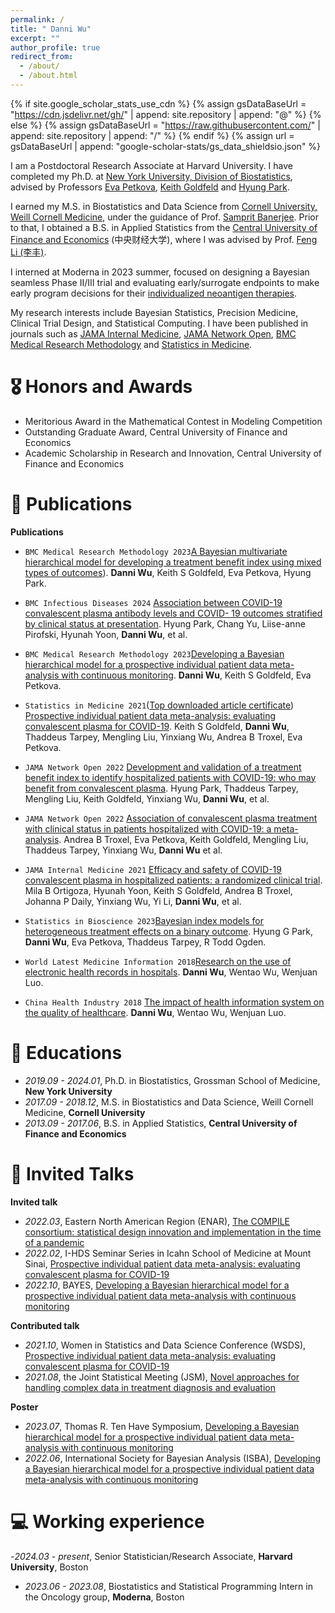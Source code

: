 ```yaml
---
permalink: /
title: " Danni Wu"
excerpt: ""
author_profile: true
redirect_from: 
  - /about/
  - /about.html
---
```


{% if site.google_scholar_stats_use_cdn %}
{% assign gsDataBaseUrl = "https://cdn.jsdelivr.net/gh/" | append: site.repository | append: "@" %}
{% else %}
{% assign gsDataBaseUrl = "https://raw.githubusercontent.com/" | append: site.repository | append: "/" %}
{% endif %}
{% assign url = gsDataBaseUrl | append: "google-scholar-stats/gs_data_shieldsio.json" %}

<span class='anchor' id='about-me'></span>

I am a Postdoctoral Research Associate at Harvard University. I have completed my Ph.D. at [New York University, Division of Biostatistics](https://med.nyu.edu/departments-institutes/population-health/divisions-sections-centers/biostatistics/), advised by Professors [Eva Petkova](https://med.nyu.edu/faculty/eva-petkova), [Keith Goldfeld](https://med.nyu.edu/faculty/keith-s-goldfeld) and [Hyung Park](https://med.nyu.edu/faculty/hyung-g-park). 

I earned my M.S. in Biostatistics and Data Science from [Cornell University, Weill Cornell Medicine](https://gradschool.weill.cornell.edu/biostatistics-and-data-science), under the guidance of Prof. [Samprit Banerjee](https://gradschool.weill.cornell.edu/faculty/samprit-banerjee). Prior to that, I obtained a B.S. in Applied Statistics from the [Central University of Finance and Economics](https://en.cufe.edu.cn/) (中央财经大学), where I was advised by Prof. [Feng Li (李丰)](https://feng.li/).

I interned at Moderna in 2023 summer, focused on designing a Bayesian seamless Phase II/III trial and evaluating early/surrogate endpoints to make early program decisions for their [individualized neoantigen therapies](https://www.modernatx.com/media-center/all-media/blogs/individual.neoantigen-therapies). 

My research interests include Bayesian Statistics, Precision Medicine, Clinical Trial Design, and Statistical Computing. I have been published in journals such as [JAMA Internal Medicine](https://jamanetwork.com/journals/jamainternalmedicine/article-abstract/2787090), [JAMA Network Open](https://jamanetwork.com/journals/jamanetworkopen/article-abstract/2788377), [BMC Medical Research Methodology](https://link.springer.com/article/10.1186/s12874-022-01813-4) and [Statistics in Medicine](https://jamanetwork.com/journals/jamanetworkopen/article-abstract/2788377).

# 🎖 Honors and Awards
- Meritorious Award in the Mathematical Contest in Modeling Competition 
- Outstanding Graduate Award, Central University of Finance and Economics
- Academic Scholarship in Research and Innovation, Central University of Finance and Economics 


# 📝 Publications

**Publications**
-	``BMC Medical Research Methodology 2023``[A Bayesian multivariate hierarchical model for developing a treatment benefit index using mixed types of outcomes](https://doi.org/10.1186/s12874-024-02333-z)). **Danni Wu**, Keith S Goldfeld, Eva Petkova, Hyung Park.

-	``BMC Infectious Diseases 2024`` [Association between COVID-19 convalescent plasma antibody levels and COVID-
19 outcomes stratified by clinical status at presentation](https://doi.org/10.1186/s12879-024-09529-0). Hyung Park, Chang Yu, Liise-anne Pirofski, Hyunah Yoon, **Danni Wu**, et al.

-	``BMC Medical Research Methodology 2023``[Developing a Bayesian hierarchical model for a prospective individual patient data 
meta-analysis with continuous monitoring](https://link.springer.com/article/10.1186/s12874-022-01813-4). **Danni Wu**, Keith S Goldfeld, Eva Petkova. 

-	``Statistics in Medicine 2021``(<span style="color:red">[Top downloaded article certificate](https://drive.google.com/file/d/1I271zcZg9YWQm33Xo-86Y1Pq7lLxQJ-B/view)</span>) [Prospective individual patient data meta-analysis: evaluating convalescent plasma for
COVID-19](https://onlinelibrary.wiley.com/doi/full/10.1002/sim.9115). Keith S Goldfeld, **Danni Wu**, Thaddeus Tarpey, Mengling Liu, Yinxiang Wu, Andrea B Troxel, Eva Petkova. 

-	``JAMA Network Open 2022`` [Development and validation of a treatment benefit index to identify hospitalized patients 
with COVID-19: who may benefit from convalescent plasma](https://jamanetwork.com/journals/jamanetworkopen/article-abstract/2788376). Hyung Park, Thaddeus Tarpey, Mengling Liu, Keith Goldfeld, Yinxiang Wu, **Danni Wu**, et al.

-	``JAMA Network Open 2022`` [Association of convalescent plasma treatment with clinical status in patients hospitalized 
with COVID-19: a meta-analysis](https://jamanetwork.com/journals/jamanetworkopen/article-abstract/2788377). Andrea B Troxel, Eva Petkova, Keith Goldfeld, Mengling Liu, Thaddeus Tarpey, Yinxiang Wu, **Danni Wu** et al. 

-	``JAMA Internal Medicine 2021`` [Efficacy and safety of COVID-19 convalescent plasma in hospitalized patients: a 
randomized clinical trial](https://jamanetwork.com/journals/jamainternalmedicine/article-abstract/2787090). Mila B Ortigoza, Hyunah Yoon, Keith S Goldfeld, Andrea B Troxel, Johanna P Daily, Yinxiang Wu, Yi Li, **Danni Wu**, et al.

-	``Statistics in Bioscience 2023``[Bayesian index models for heterogeneous treatment effects on a 
binary outcome](https://link.springer.com/article/10.1007/s12561-023-09370-0). Hyung G Park, **Danni Wu**, Eva Petkova, Thaddeus Tarpey, R Todd Ogden.

-	``World Latest Medicine Information 2018``[Research on the use of electronic health records in hospitals](https://xueshu.baidu.com/usercenter/paper/show?paperid=30d6be5bdef4ebd9c4de90869d871500&sc_from=pingtai4&cmd=paper_forward&title=%E7%94%B5%E5%AD%90%E7%97%85%E5%8E%86%E5%9C%A8%E5%8C%BB%E9%99%A2%E4%B8%AD%E7%9A%84%E5%BA%94%E7%94%A8%E7%A0%94%E7%A9%B6&wise=0). **Danni Wu**, Wentao Wu, Wenjuan Luo.
  
-	``China Health Industry 2018`` [The impact of health information system on the quality of healthcare](https://xueshu.baidu.com/usercenter/paper/show?paperid=111n0p70h33g0g20nu250am096234055&sc_from=pingtai4&cmd=paper_forward&title=%E4%BF%A1%E6%81%AF%E5%8C%96%E5%BB%BA%E8%AE%BE%E4%B8%8E%E5%8C%BB%E7%96%97%E6%9C%8D%E5%8A%A1%E8%B4%A8%E9%87%8F%E7%9A%84%E5%85%B3%E7%B3%BB%E7%A0%94%E7%A9%B6&wise=0). **Danni Wu**, Wentao Wu, Wenjuan Luo.


# 📖 Educations
- *2019.09 - 2024.01*, Ph.D. in Biostatistics, Grossman School of Medicine, **New York University**
- *2017.09 - 2018.12*, M.S. in Biostatistics and Data Science, Weill Cornell Medicine, **Cornell University**
- *2013.09 - 2017.06*, B.S. in Applied Statistics, **Central University of Finance and Economics**

# 💬 Invited Talks

**Invited talk**
- *2022.03*, Eastern North American Region (ENAR), [The COMPILE consortium: statistical design innovation and implementation in the time of a pandemic](https://www.enar.org/meetings/spring2022/program/Invited_Preliminary_Program.cfm)
- *2022.02*, I-HDS Seminar Series in Icahn School of Medicine at Mount Sinai, [Prospective individual patient data meta-analysis: evaluating convalescent plasma for COVID-19](https://drive.google.com/file/d/1kXd09TyRwO6ylaSKIx5mD4WjCy-eeFoL/view?usp=sharing) 
- *2022.10*, BAYES, [Developing a Bayesian hierarchical model for a prospective individual patient data meta-analysis with continuous monitoring](https://bayes-pharma.org/wp-content/uploads/2022/12/WuDanni-D2-20m-1.pdf)

**Contributed talk**
- *2021.10*, Women in Statistics and Data Science Conference (WSDS), [Prospective individual patient data meta-analysis: evaluating convalescent plasma for COVID-19 ](https://ww2.amstat.org/meetings/wsds/2021/onlineprogram/AbstractDetails.cfm?AbstractID=309911)
- *2021.08*, the Joint Statistical Meeting (JSM), [Novel approaches for handling complex data in treatment diagnosis and evaluation](https://ww2.amstat.org/meetings/jsm/2021/onlineprogram/AbstractDetails.cfm?abstractid=317263)              

**Poster**
- *2023.07*, Thomas R. Ten Have Symposium, [Developing a Bayesian hierarchical model for a prospective individual patient data meta-analysis with continuous monitoring ](https://drive.google.com/file/d/1qk6FP9iwJv5sI2EJkX1s-6sK2Pzu7Jka/view?usp=sharing)
- *2022.06*,  International Society for Bayesian Analysis (ISBA), [Developing a Bayesian hierarchical model for a prospective individual patient data meta-analysis with continuous
monitoring](https://drive.google.com/file/d/1BH6rfd2QnMy3n4BvI8Y3i8wENP18MYot/view?usp=sharing)

# 💻 Working experience
-*2024.03 - present*, Senior Statistician/Research Associate, **Harvard University**, Boston
- *2023.06 - 2023.08*, Biostatistics and Statistical Programming Intern in the Oncology group, **Moderna**, Boston
